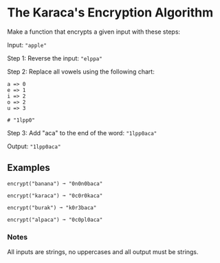 # The Karaca's Encryption Algorithm

Make a function that encrypts a given input with these steps:

Input: `"apple"`

Step 1: Reverse the input: `"elppa"`

Step 2: Replace all vowels using the following chart:

```
a => 0
e => 1
i => 2
o => 2
u => 3

# "1lpp0"
```
Step 3: Add "aca" to the end of the word: `"1lpp0aca"`

Output: `"1lpp0aca"`



## Examples

```
encrypt("banana") ➞ "0n0n0baca"

encrypt("karaca") ➞ "0c0r0kaca"

encrypt("burak") ➞ "k0r3baca"

encrypt("alpaca") ➞ "0c0pl0aca"
```

### Notes

All inputs are strings, no uppercases and all output must be strings.